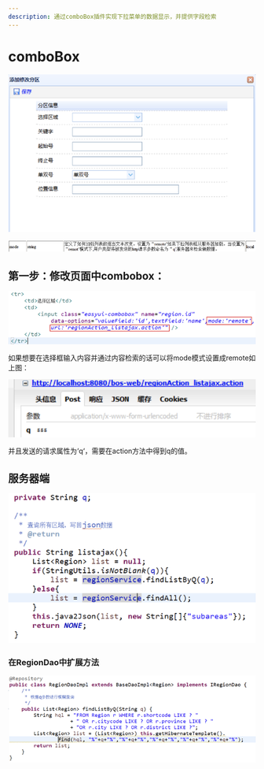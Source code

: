 ```yaml
---
description: 通过comboBox插件实现下拉菜单的数据显示，并提供字段检索
---
```


# comboBox

![](../../../../../.gitbook/assets/image%20%28146%29.png)

![](../../../../../.gitbook/assets/image%20%2856%29.png)

## 第一步：修改页面中combobox：

![](../../../../../.gitbook/assets/image%20%2886%29.png)

如果想要在选择框输入内容并通过内容检索的话可以将mode模式设置成remote如上图：

![](../../../../../.gitbook/assets/image%20%2823%29.png)

并且发送的请求属性为‘q‘，需要在action方法中得到q的值。



## 服务器端

![](../../../../../.gitbook/assets/image%20%28110%29.png)

### 在RegionDao中扩展方法

![](../../../../../.gitbook/assets/image%20%28109%29.png)

